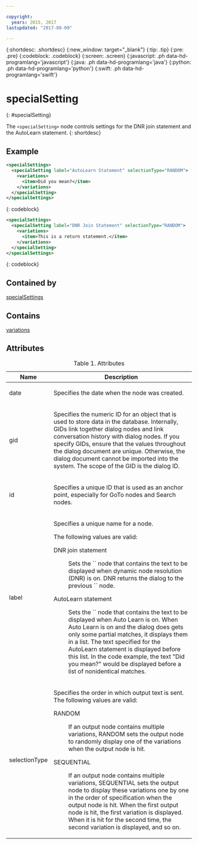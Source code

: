 ```yaml
---

copyright:
  years: 2015, 2017
lastupdated: "2017-08-09"

---
```


{:shortdesc: .shortdesc}
{:new_window: target="_blank"}
{:tip: .tip}
{:pre: .pre}
{:codeblock: .codeblock}
{:screen: .screen}
{:javascript: .ph data-hd-programlang='javascript'}
{:java: .ph data-hd-programlang='java'}
{:python: .ph data-hd-programlang='python'}
{:swift: .ph data-hd-programlang='swift'}

# specialSetting
{: #specialSetting}

The `<specialSetting>` node controls settings for the DNR join statement and the AutoLearn statement.
{: shortdesc}

## Example

```xml
<specialSettings>
  <specialSetting label="AutoLearn Statement" selectionType="RANDOM">
    <variations>
      <item>Did you mean?</item>
    </variations>
  </specialSetting>
</specialSettings>
```
{: codeblock}

```xml
<specialSettings>
  <specialSetting label="DNR Join Statement" selectionType="RANDOM">
    <variations>
      <item>This is a return statement.</item>
    </variations>
  </specialSetting>
</specialSettings>
```
{: codeblock}

## Contained by

[specialSettings](/docs/services/dialog/specialSettings.html)

## Contains

[variations](/docs/services/dialog/variations.html)

## Attributes

<table>
<caption>Table 1. Attributes</caption>
<thead><tr><th>Name</th>
<th>Description</th>
</tr>
</thead>
<tbody><tr><td><p>
date
</p></td>
<td><p>
Specifies the date when the node was created.
</p></td>
</tr>
<tr><td><p>
gid
</p></td>
<td><p>
Specifies the numeric ID for an
object that is used to store data in the database. Internally, GIDs
link together dialog nodes and link conversation history with dialog
nodes. If you specify GIDs, ensure that the values throughout the
dialog document are unique. Otherwise, the dialog document cannot
be imported into the system. The scope of the GID is the dialog ID.
</p></td>
</tr>
<tr><td><p>
id
</p></td>
<td><p>
Specifies a unique ID that is used
as an anchor point, especially for GoTo nodes and Search nodes.
</p></td>
</tr>
<tr><td><p>
label
</p></td>
<td><p>
Specifies a unique name for a node.

The following
                                    values are valid:
</p><dl><dt>DNR join statement</dt>
<dd><p>Sets the `<output>` node that contains the text to be
                                            displayed when dynamic node resolution (DNR) is on. DNR
                                            returns the dialog to the previous `<getUserInput>`
                                            node.</p></dd>
<dt>AutoLearn statement</dt>
<dd><p>Sets the `<output>` node that contains the text to be
                                            displayed when Auto Learn is on. When Auto Learn is on
                                            and the dialog does gets only some partial matches, it
                                            displays them in a list. The text specified for the
                                            AutoLearn statement is displayed before this list. In
                                            the code example, the text "Did you mean?" would be
                                            displayed before a list of nonidentical matches.</p></dd>
</dl>
</td>
</tr>
<tr><td><p>
selectionType
</p></td>
<td><p>
Specifies the order in which output
text is sent. The following values are valid:
</p><dl><dt>RANDOM</dt>
<dd><p>If an output node contains multiple variations, RANDOM sets the
output node to randomly display one of the variations when the output
node is hit.</p></dd>
<dt>SEQUENTIAL</dt>
<dd><p>If an output node contains multiple variations, SEQUENTIAL sets
the output node to display these variations one by one in the order
of specification when the output node is hit. When the first output
node is hit, the first variation is displayed. When it is hit for
the second time, the second variation is displayed, and so on.</p></dd>
</dl>
</td>
</tr>
</tbody>
</table>
